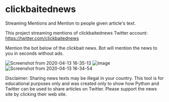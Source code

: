 # clickbaitednews
Streaming Mentions and Mention to people given article's text.

This project streaming mentions of clickbaitednews Twitter account: https://twitter.com/clickbaitednews

Mention the bot below of the clickbait news. Bot will mention the news to you in seconds without ads.

![Screenshot from 2020-04-13 16-35-13](https://user-images.githubusercontent.com/20394555/79124396-e6e38380-7da4-11ea-89e3-895e1582f7b6.png)
![image](https://user-images.githubusercontent.com/20394555/79124474-0d092380-7da5-11ea-8ea1-13841541da6a.png)
![Screenshot from 2020-04-13 16-34-54](https://user-images.githubusercontent.com/20394555/79124401-e8ad4700-7da4-11ea-9168-863c6d1a90ba.png)

Disclaimer: Sharing news texts may be illegal in your country. This tool is for educational purposes only and was created only to show how Python and Twitter can be used to share articles on Twitter. Please support the news site by clicking their web site.
